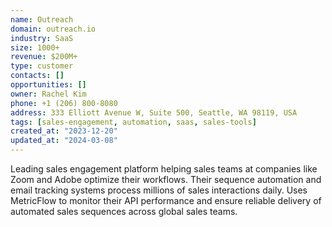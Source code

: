```yaml
---
name: Outreach
domain: outreach.io
industry: SaaS
size: 1000+
revenue: $200M+
type: customer
contacts: []
opportunities: []
owner: Rachel Kim
phone: +1 (206) 800-8080
address: 333 Elliott Avenue W, Suite 500, Seattle, WA 98119, USA
tags: [sales-engagement, automation, saas, sales-tools]
created_at: "2023-12-20"
updated_at: "2024-03-08"
---
```


Leading sales engagement platform helping sales teams at companies like Zoom and Adobe optimize their workflows. Their sequence automation and email tracking systems process millions of sales interactions daily. Uses MetricFlow to monitor their API performance and ensure reliable delivery of automated sales sequences across global sales teams.